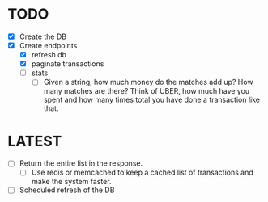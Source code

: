 # TODO

- [x] Create the DB
- [x] Create endpoints
  - [x] refresh db
  - [x] paginate transactions
  - [ ] stats
    - [ ] Given a string, how much money do the matches add up? How many matches are there?
            Think of UBER, how much have you spent and how many times total you have done a transaction like that.

# LATEST

- [ ] Return the entire list in the response.
  - [ ] Use redis or memcached to keep a cached list of transactions and make the system faster.
- [ ] Scheduled refresh of the DB
